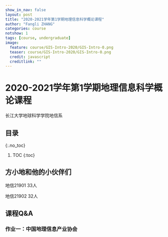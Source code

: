 ```yaml
---
show_in_nav: false
layout: post
title: "2020-2021学年第1学期地理信息科学概论课程"
author: "Fangli ZHANG"
categories: course
notshow: 1
tags: [course, undergraduate]
image:
  feature: course/GIS-Intro-2020/GIS-Intro-0.png
  teaser: course/GIS-Intro-2020/GIS-Intro-0.png
  credit: javascript
  creditlink: ""
---
```


# 2020-2021学年第1学期地理信息科学概论课程

长江大学地球科学学院地信系

## 目录
{:.no_toc}
1. TOC
{:toc}


## 方小地和他的小伙伴们

地信21901 33人

地信21902 32人


## 课程Q&A
### 作业一：中国地理信息产业协会
<html>
    <head>
    <style>
        #chartdiv {
            width: 100%;
            height: 480px;
        }
        .map-marker {
            margin-left: -5px;
            margin-top: -5px;
        }
        .map-marker.map-clickable {
            cursor: pointer;
        }
        .pulse {
            width: 0px;
            height: 0px;
            border: 0px solid #f7f14c;
            -webkit-border-radius: 30px;
            -moz-border-radius: 30px;
            border-radius: 30px;
            background-color: #716f42;
            z-index: 10;
            position: absolute;
      }
      .map-marker .dot {
            border: 10px solid #FFFFFF;
            background: transparent;
            -webkit-border-radius: 100px;
            -moz-border-radius: 100px;
            border-radius: 100px;
            height: 40px;
            width: 40px;
            -webkit-animation: pulse 0.5s ease-out;
            -moz-animation: pulse 1s ease-out;
            animation: pulse 1.5s ease-out;
            -webkit-animation-iteration-count: infinite;
            -moz-animation-iteration-count: infinite;
            animation-iteration-count: infinite;
            position: absolute;
            top: -25px;
            left: -25px;
            z-index: 1;
            opacity: 0;
    }
    @-moz-keyframes pulse {
           0% {
              -moz-transform: scale(0);
              opacity: 0.0;
           }
           25% {
              -moz-transform: scale(0);
              opacity: 0.1;
           }
           50% {
              -moz-transform: scale(0.1);
              opacity: 0.3;
           }
           75% {
              -moz-transform: scale(0.5);
              opacity: 0.5;
           }
           100% {
              -moz-transform: scale(1);
              opacity: 0.0;
           }
    }
    @-webkit-keyframes "pulse" {
           0% {
              -webkit-transform: scale(0);
              opacity: 0.0;
           }
           25% {
              -webkit-transform: scale(0);
              opacity: 0.1;
           }
           50% {
              -webkit-transform: scale(0.1);
              opacity: 0.3;
           }
           75% {
              -webkit-transform: scale(0.5);
              opacity: 0.5;
           }
           100% {
              -webkit-transform: scale(1);
              opacity: 0.0;
           }
       }
    </style>
    </head>
    <body>
    <script src="https://www.amcharts.com/lib/3/ammap.js"></script>
    <script src="https://www.amcharts.com/lib/3/maps/js/worldLow.js"></script>
    <script src="https://www.amcharts.com/lib/3/themes/light.js"></script>
    <script>
    var targetSVG = "M9,0C4.029,0,0,4.029,0,9s4.029,9,9,9s9-4.029,9-9S13.971,0,9,0z M9,15.93 c-3.83,0-6.93-3.1-6.93-6.93S5.17,2.07,9,2.07s6.93,3.1,6.93,6.93S12.83,15.93,9,15.93 M12.5,9c0,1.933-1.567,3.5-3.5,3.5S5.5,10.933,5.5,9S7.067,5.5,9,5.5 S12.5,7.067,12.5,9z";

    <!-- var targetSVG = "{{site.baseurl}}/assets/svg/taxi.svg"; -->

    var map = AmCharts.makeChart( "chartdiv", {
        "type": "map",
        "theme": "light",
        "dragMap": true,
        "projection": "miller",
        "mouseWheelZoomEnabled": true,
        "showBalloonOnSelectedObject": true,
        "backgroundAlpha": 1,
        "backgroundColor": "#000",

        "dataProvider": {
            "mapURL": "/assets/map/chinaHigh.svg",

            "zoomLevel": 1,
            "zoomLatitude": 36.7,
            "zoomLongitude": 104.2,

            "lines": [
            ],

            "images": [
                {"type": "circle", "title": "<b>廖小罕<br/>中国科学院地理科学与资源研究所", "latitude": 40.008842, "longitude": 116.391435, "scale": 0.5},
                {"type": "circle", "title": "<b>李英成<br/>中测新图（北京）遥感技术有限责任公司", "latitude": 39.90969, "longitude": 116.267731, "scale": 0.5},
                {"type": "circle", "title": "<b>刘永<br/>武汉中地数码科技有限公司", "latitude": 30.480708, "longitude": 114.412103, "scale": 0.5},
                {"type": "circle", "title": "<b>程承旗<br/>北京大学", "latitude": 39.998877, "longitude": 116.316833, "scale": 0.5},
                {"type": "circle", "title": "<b>王宝民<br/>中国地图出版集团", "latitude": 38.888106, "longitude": 121.531261, "scale": 0.5},
                {"type": "circle", "title": "<b>程鹏飞<br/>中国测绘科学研究院", "latitude": 39.902882, "longitude": 116.302654, "scale": 0.5},
                {"type": "circle", "title": "<b>陆洁中<br/>上海市测绘地理信息产业协会", "latitude": 31.194908, "longitude": 121.515188, "scale": 0.5},
                {"type": "circle", "title": "<b>朱敦尧<br/>武汉光庭信息技术股份有限公司", "latitude": 30.481717, "longitude": 114.40856, "scale": 0.5},
                {"type": "circle", "title": "<b>宫辉力<br/>首都师范大学", "latitude": 39.936212, "longitude": 116.312068, "scale": 0.5},
                {"type": "circle", "title": "<b>崔亚军<br/>四川空间信息产业发展有限公司", "latitude": 30.634885, "longitude": 103.979575, "scale": 0.5},
                {"type": "circle", "title": "<b>谭永杰<br/>中国地质调查局发展研究中心", "latitude": 39.929323, "longitude": 116.34309, "scale": 0.5},
                {"type": "circle", "title": "<b>史廷玉<br/>天津市测绘院", "latitude": 39.06744, "longitude": 117.191558, "scale": 0.5},
                {"type": "circle", "title": "<b>刘永<br/>深圳新中地教育有限公司", "latitude": 22.24, "longitude": 113.53, "scale": 0.5},
                {"type": "circle", "title": "<b>王增宁<br/>中国地理信息产业协会", "latitude": 39.884267, "longitude": 116.366775, "scale": 0.5},
                {"type": "circle", "title": "<b>刘玉璋<br/>北京盛世泰伯网络技术有限公司", "latitude": 39.927273, "longitude": 116.440156, "scale": 0.5},
                {"type": "circle", "title": "<b>冯仲科<br/>北京林业大学", "latitude": 40.00819, "longitude": 116.35146, "scale": 0.5},
                {"type": "circle", "title": "<b>王卫红<br/>西南科技大学环境与资源学院", "latitude": 31.467895, "longitude": 104.742836, "scale": 0.5},
                {"type": "circle", "title": "<b>孙玉国<br/>北京四维图新科技股份有限公司", "latitude": 40.07868, "longitude": 116.252122, "scale": 0.5},
                {"type": "circle", "title": "<b>胥燕婴<br/>国家测绘地理信息局", "latitude": 39.902882, "longitude": 116.302654, "scale": 0.5},
                {"type": "circle", "title": "<b>郭凯天<br/>深圳市腾讯计算机系统有限公司", "latitude": 22.561116, "longitude": 113.958226, "scale": 0.5},
                {"type": "circle", "title": "<b>曹天景<br/>中国四维测绘技术有限公司", "latitude": 39.982969, "longitude": 116.335135, "scale": 0.5},
                {"type": "circle", "title": "<b>王长科<br/>中国兵器工业北方勘察设计研究院有限公司", "latitude": 38.042718, "longitude": 114.518801, "scale": 0.5},
                {"type": "circle", "title": "<b>姜德荣<br/>高德软件 有限公司", "latitude": 31.207776, "longitude": 121.440775, "scale": 0.5},
                {"type": "circle", "title": "<b>刘奕夫<br/>武大吉奥信息技术有限公司", "latitude": 30.462392, "longitude": 114.415055, "scale": 0.5},
                {"type": "circle", "title": "<b>李国鹏<br/>自然资源部", "latitude": 34.2304, "longitude": 108.93426, "scale": 0.5},
                {"type": "circle", "title": "<b>王东<br/>北京数字政通科技股份有限公司", "latitude": 39.806, "longitude": 116.479, "scale": 0.5},
                {"type": "circle", "title": "<b>邓克寰<br/>中治集团武汉勘察研究院有限公司", "latitude": 30.632443, "longitude": 114.394796, "scale": 0.5},
                {"type": "circle", "title": "<b>杨洪涛<br/>北京搜狗科技发展有限公司", "latitude": 39.999586, "longitude": 116.338779, "scale": 0.5},
                {"type": "circle", "title": "<b>马小计<br/>北京中色测绘院有限公司", "latitude": 40.042131, "longitude": 116.428025, "scale": 0.5},
                {"type": "circle", "title": "<b>汤国安<br/>南京师范大学", "latitude": 32.112189, "longitude": 118.916683, "scale": 0.5},
                {"type": "circle", "title": "<b>杨震澎<br/>广东南方数码科技股份有限公司", "latitude": 23.129587, "longitude": 113.380433, "scale": 0.5},
                {"type": "circle", "title": "<b>赖百炼<br/>中煤航测遥感集团有限公司", "latitude": 34.168497, "longitude": 108.988433, "scale": 0.5},
                {"type": "circle", "title": "<b>王继业<br/>国家电网公司", "latitude": 39.948387, "longitude": 116.455712, "scale": 0.5},
                {"type": "circle", "title": "<b>江春华<br/>北京恒华伟业科技股份有限公司", "latitude": 39.956312, "longitude": 116.389148, "scale": 0.5},
                {"type": "circle", "title": "<b>李满春<br/>南京大学", "latitude": 32.125421, "longitude": 118.964891, "scale": 0.5},
                {"type": "circle", "title": "<b>张扬<br/>北京吉威时代软件股份有限公司", "latitude": 39.911938, "longitude": 116.225806, "scale": 0.5},
                {"type": "circle", "title": "<b>汤海<br/>中国地理信息产业协会", "latitude": 39.884267, "longitude": 116.366775, "scale": 0.5},
                {"type": "circle", "title": "<b>左建章<br/>北京四维远见信息技术有限公司", "latitude": 39.826963, "longitude": 116.289182, "scale": 0.5},
                {"type": "circle", "title": "<b>孙冰<br/>北京东方道迩信息技术股份有限公司", "latitude": 40.039824, "longitude": 116.303044, "scale": 0.5},
                {"type": "circle", "title": "<b>王东<br/>北京数字政通科技股份有限公司", "latitude": 39.959609, "longitude": 116.36266, "scale": 0.5},
                {"type": "circle", "title": "<b>白正玄<br/>北京博乾国际会展服务有限公司", "latitude": 39.902924, "longitude": 116.386381, "scale": 0.5},
                {"type": "circle", "title": "<b>程鹏飞<br/>中国测绘科学院", "latitude": 39.902882, "longitude": 116.302654, "scale": 0.5},
                {"type": "circle", "title": "<b>谭永杰<br/>中国地质调查局发展研究中心", "latitude": 39.929323, "longitude": 116.34309, "scale": 0.5},
                {"type": "circle", "title": "<b>廖定海<br/>广州中海达卫星导航技术股份有限公司", "latitude": 22.986854, "longitude": 113.379684, "scale": 0.5},
                {"type": "circle", "title": "<b>于国强<br/>山东省圣达地理信息测绘工程有限公司", "latitude": 37.508532, "longitude": 122.132538, "scale": 0.5},
                {"type": "circle", "title": "<b>徐文中<br/>苍穹数码技术股份有限公司", "latitude": 39.813497, "longitude": 116.544586, "scale": 0.5},
                {"type": "circle", "title": "<b>马小计<br/>北京中色测绘院有限公司", "latitude": 40.042131, "longitude": 116.428025, "scale": 0.5},
                {"type": "circle", "title": "<b>李清泉<br/>深圳大学", "latitude": 22.532206, "longitude": 113.940343, "scale": 0.5},
                {"type": "circle", "title": "<b>边馥苓<br/>武汉大学", "latitude": 30.533404, "longitude": 114.363058, "scale": 0.5},
                {"type": "circle", "title": "<b>王有弢<br/>甘肃省测绘地理信息学会", "latitude": 36.05227, "longitude": 103.84625, "scale": 0.5},
                {"type": "circle", "title": "<b>宋关福<br/>北京超图软件股份有限公司", "latitude": 39.991818, "longitude": 116.512186, "scale": 0.5},
                {"type": "circle", "title": "<b>杨槐<br/>厦门亿联网络技术股份有限公司", "latitude": 24.538145, "longitude": 118.161035, "scale": 0.5},
                {"type": "circle", "title": "<b>郭晟<br/>立得空间信息技术股份有限公司", "latitude": 39.956793, "longitude": 116.283903, "scale": 0.5},
                {"type": "circle", "title": "<b>徐文<br/>中国资源卫星应用中心", "latitude": 40.086778, "longitude": 116.252936, "scale": 0.5},
                {"type": "circle", "title": "<b>余国珊<br/>四川省地理信息产业协会", "latitude": 30.628311, "longitude": 104.042204, "scale": 0.5},
                {"type": "circle", "title": "<b>王继业<br/>国家电网公司", "latitude": 39.912541, "longitude": 116.383689, "scale": 0.5},
                {"type": "circle", "title": "<b>冯先光<br/>国家基础地理信息中心", "latitude": 39.902236, "longitude": 116.302829, "scale": 0.5},
                {"type": "circle", "title": "<b>刘沛<br/>贵州大学资源与环境工程学院", "latitude": 26.495623, "longitude": 106.748509, "scale": 0.5}
            ]
        },

            "areasSettings": {
                "color": "#FFCC00",
                "outlineThickness": 0.3,
                "unlistedAreasColor": "#FFFFFF",
                "unlistedAreasAlpha": 0.6
            },

            "imagesSettings": {
              "color": "#FF8003",
              "rollOverColor": "#FFFF00",
              "selectedColor": "#000000"
            },

            "linesSettings": {
              "arc": -0.75,
              "arrow": "middle",
              "color": "#FFFF00",
              "alpha": 1,
              "arrowAlpha": 1,
              "arrowSize": 3,
              "thickness": 1
            },

            "balloon": {
                "drop": false,
                "fixedPosition": false
            },

            "zoomControl": {
              "homeButtonEnabled": false,
              "zoomControlEnabled": false,
              "buttonSize": 10,
              "gridHeight": 0,
              "draggerAlpha": 0,
              "gridAlpha": 0
            },

            "backgroundZoomsToTop": true,
            "linesAboveImages": false,

           "export": {
             "enabled": false
           }
    } );

    map.addListener( "positionChanged", updateCustomMarkers );

    function updateCustomMarkers( event ) {
      var map = event.chart;

      for ( var x in map.dataProvider.images ) {
        var image = map.dataProvider.images[ x ];
        if (x == 4) {
            if ( 'undefined' == typeof image.externalElement )
            image.externalElement = createCustomMarker( image );
            var xy = map.coordinatesToStageXY( image.longitude, image.latitude );
            image.externalElement.style.top = xy.y + 'px';
            image.externalElement.style.left = xy.x + 'px';
        } else {
            if ( 'undefined' == typeof image.externalElement )
            image.externalElement = createCustomMarker( image );
            var xy = map.coordinatesToStageXY( image.longitude, image.latitude );
            image.externalElement.style.top = xy.y + 'px';
            image.externalElement.style.left = xy.x + 'px';
        }
      }
    }

    function createCustomMarker( image ) {
      var holder = document.createElement( 'div' );
      holder.className = 'map-marker';
      holder.title = image.title;
      holder.style.position = 'absolute';

      if ( undefined != image.url ) {
        holder.onclick = function() {
          window.location.href = image.url;
        };
        holder.className += ' map-clickable';
      }

      var dot = document.createElement( 'div' );
      dot.className = 'dot';
      holder.appendChild( dot );

      var pulse = document.createElement( 'div' );
      pulse.className = 'pulse';
      holder.appendChild( pulse );

      image.chart.chartDiv.appendChild( holder );

      return holder;
    }


    </script>
    </body>
    <div id="chartdiv"></div>
</html>
